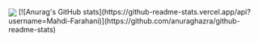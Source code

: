 <img align="center" src="https://github-readme-stats.vercel.app/api/top-langs/?username=Mahdi-Farahani&theme=dark" />
[![Anurag's GitHub stats](https://github-readme-stats.vercel.app/api?username=Mahdi-Farahani)](https://github.com/anuraghazra/github-readme-stats)

